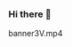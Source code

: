 ### Hi there 👋
<!--![](banner2.png)-->
banner3V.mp4

<!--
**otman-dev/otman-dev** is a ✨ _special_ ✨ repository because its `README.md` (this file) appears on your GitHub profile.

Here are some ideas to get you started:

- 🔭 I’m currently working on ...
i m loooking forward to learn new things such as js frameworks and python wonderful utilities all this using github so for all people who wants to start doing the same thing feel free to check all my repositories that s wht i m making my learning repositorys public, and all who are way ahead than me in all my leaning processes feel free to join and check ùmy activities and i ll be greatfull for any suggestion 
- 🌱 I’m currently learning ...
- 👯 I’m looking to collaborate on ... 

- 🤔 I’m looking for help with ...
i need help in learning frameworks while using github utilities so for that i would love some company either people with my same level to upgrade together while working remotely or advanced users of the technology to advice me in anything the might make my work flow or my production better  
- 💬 Ask me about ...
i can be helpfull in any thing that involves basic knowledge and syntax of some very known programing languages such as : C PYTHON also ARDUINO HTML and CSS 
- 📫 How to reach me: ... ig twitter fb linkedin 
- 😄 Pronouns: ...
- ⚡ Fun fact: ...
-->
